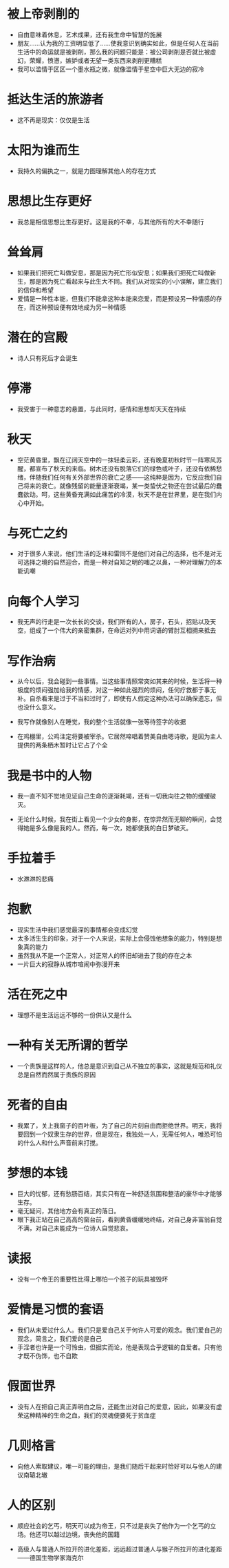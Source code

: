 # 被上帝剥削的
* 自由意味着休息，艺术成果，还有我生命中智慧的施展
* 朋友……认为我的工资明显低了……使我意识到确实如此，但是任何人在当前生活中的命运就是被剥削，那么我的问题只能是：被公司剥削是否就比被虚幻，荣耀，愤懑，嫉妒或者无望一类东西来剥削更糟糕
* 我可以滥情于区区一个墨水瓶之微，就像滥情于星空中巨大无边的寂冷

# 抵达生活的旅游者
* 这不再是现实：仅仅是生活

# 太阳为谁而生
* 我持久的偏执之一，就是力图理解其他人的存在方式

# 思想比生存更好
* 我总是相信思想比生存更好。这是我的不幸，与其他所有的大不幸随行

# 耸耸肩
* 如果我们把死亡叫做安息，那是因为死亡形似安息；如果我们把死亡叫做新生，那是因为死亡看起来与此生大不同。我们从对现实的小小误解，建立我们的信仰和希望
* 爱情是一种性本能，但我们不能拿这种本能来恋爱，而是预设另一种情感的存在，而这种预设便有效地成为另一种情感

# 潜在的宫殿
* 诗人只有死后才会诞生

# 停滞
* 我受害于一种意志的悬置，与此同时，感情和思想却天天在持续

# 秋天
* 空茫黄昏里，飘在辽阔天空中的一抹轻柔云彩，还有晚夏初秋时节一阵寒风苏醒，都宣布了秋天的来临。树木还没有脱落它们的绿色或叶子，还没有依稀愁绪，伴随我们任何有关外部世界的衰亡之感——这纯粹是因为，它反应我们自己将来的衰亡。就像残留的能量逐渐衰竭，某一类蛰伏之物还在尝试最后的蠢蠢欲动。呵，这些黄昏充满如此痛苦的冷漠，秋天不是在世界里，是在我们内心中开始。

# 与死亡之约
* 对于很多人来说，他们生活的乏味和雷同不是他们对自己的选择，也不是对无可选择之境的自然迎合，而是一种对自知之明的嗤之以鼻，一种对理解力的本能讥嘲

# 向每个人学习
* 我无声的行走是一次长长的交谈，我们所有的人，房子，石头，招贴以及天空，组成了一个伟大的亲密集群，在命运对列中用词语的臂肘互相拥来抵去

# 写作治病
* 从今以后，我会碰到一些事情。当这些事情照常突如其来的时候，生活将一种极度的烦闷强加给我的情感，对这一种如此强烈的烦闷，任何疗救都于事无补。自杀看来是过于不当和过时了，即使有人假定这种办法可以确保遗忘，但也没什么意义。

* 我写作就像别人在睡觉，我的整个生活就像一张等待签字的收据

* 在鸡棚里，公鸡注定将要被宰杀。它居然啼唱着赞美自由嗯诗歌，是因为主人提供的两条栖木暂时让它占了个全

# 我是书中的人物
* 我一直不知不觉地见证自己生命的逐渐耗竭，还有一切我向往之物的缓缓破灭。

* 无论什么时候，我在街上看见一个少女的身影，在惊异然而无聊的瞬间，会觉得她是多么像是我的人。然而，每一次，她都使我的白日梦破灭。

# 手拉着手
* 水淋淋的悲痛

# 抱歉
* 现实生活中我们感觉最深的事情都会变成幻觉
* 太多活生生的印象，对于一个人来说，实际上会侵蚀他想象的能力，特别是想象真的能力
* 虽然我从不是一个正常人，对正常人的怀旧却进去了我的存在之本
* 一片巨大的寂静从城市喧闹中弥漫开来

# 活在死之中
* 理想不是生活远远不够的一份供认又是什么

# 一种有关无所谓的哲学
* 一个贵族是这样的人，他总是意识到自己从不独立的事实，这就是规范和礼仪总是自然而然属于贵族的原因

# 死者的自由
* 我累了，关上我窗子的百叶板，为了自己的片刻自由而拒绝世界。明天，我将要回到一个奴隶生存的世界，但是现在，我独处一人，无需任何人，唯恐可怕的什么人和什么声音前来打搅。

# 梦想的本钱
* 巨大的忧郁，还有愁肠百结，其实只有在一种舒适氛围和整洁的豪华中才能够生存。
* 毫无疑问，其他地方会有真正的落日。
* 眼下我正站在自己高高的窗台前，看到黄昏缓缓地终结，对自己身非富翁自觉不满，对自己未能成为一位诗人自觉悲哀。

# 读报
* 没有一个帝王的重要性比得上哪怕一个孩子的玩具被毁坏

# 爱情是习惯的套语
* 我们从未爱过什么人。我们只是爱自己关于何许人可爱的观念。我们爱自己的观念，简言之，我们爱的是自己
* 手淫者也许是一个可怜虫，但据实而论，他是表现合乎逻辑的自爱者。只有他才既不伪饰，也不自欺

# 假面世界
* 没有人在把自己真正弄明白之后，还能生出对自己的爱意，因此，如果没有虚荣这种精神的生命之血，我们的灵魂便要死于贫血症

# 几则格言
* 向他人索取建议，唯一可能的理由，是我们随后干起来时恰好可以与他人的建议南辕北辙

# 人的区别
* 顺应社会的乞丐，明天可以成为帝王，只不过是丧失了他作为一个乞丐的立场。他还可以越过边境，丧失他的国籍

* 高级人与普通人所拉开的进化差距，远远超过普通人与猴子所拉开的进化差距       ——德国生物学家海克尔
